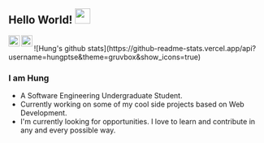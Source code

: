 ## Hello World! <img src="https://raw.githubusercontent.com/iampavangandhi/iampavangandhi/master/gifs/Hi.gif" width="30px"></h2>

<a href="https://www.linkedin.com/in/hungptse/">
  <img align="left" alt="Hung's Linkdein" width="22px" src="https://cdn.jsdelivr.net/npm/simple-icons@v3/icons/linkedin.svg" />
</a>
<a href="https://github.com/hungptse">
  <img align="left" alt="Hung's Github" width="22px" src="https://cdn.jsdelivr.net/npm/simple-icons@v3/icons/github.svg" />
</a>
<br />
![Hung's github stats](https://github-readme-stats.vercel.app/api?username=hungptse&theme=gruvbox&show_icons=true)

### I am Hung
- A Software Engineering Undergraduate Student. 
- Currently working on some of my cool side projects based on Web Development.
- I'm currently looking for opportunities. I love to learn and contribute in any and every possible way.
